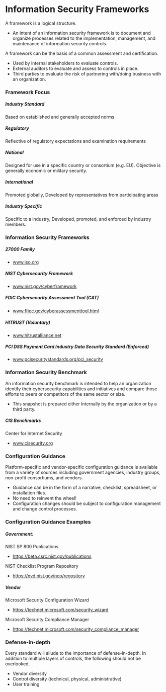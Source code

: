 # Information Security Frameworks
A framework is a logical structure.
* An intent of an information security framework is to document
and organize processes related to the implementation,
management, and maintenance of information security
controls.

A framework can be the basis of a common assessment and
certification.
* Used by internal stakeholders to evaluate controls.
* External auditors to evaluate and assess to controls in place.
* Third parties to evaluate the risk of partnering with/doing
business with an organization.


### Framework Focus
##### Industry Standard
Based on established and generally accepted norms
##### Regulatory
Reflective of regulatory expectations and examination requirements
##### National
Designed for use in a specific country or consortium (e.g. EU). Objective is generally economic or military security.
##### International
Promoted globally, Developed by representatives from participating areas
##### Industry Specific
Specific to a industry, Developed, promoted, and enforced by industry members.

### Information Security Frameworks
##### 27000 Family
* www.iso.org

##### NIST Cybersecurity Framework
* www.nist.gov/cyberframework

##### FDIC Cybersecurity Assessment Tool (CAT)
* www.fﬁec.gov/cyberassessmenttool.html

##### HITRUST (Voluntary)
* www.hitrustalliance.net

##### PCI DSS Payment Card Industry Data Security Standard (Enforced)
* www.pcisecuritystandards.org/pci_security

### Information Security Benchmark
An information security benchmark is intended to help an organization identify their cybersecurity capabilities and initiatives and compare those efforts to peers or competitors of the same sector or size.
* This snapshot is prepared either internally by the organization or by a third party.

##### CIS Benchmarks
Center for Internet Security
* www.cisecurity.org

### Configuration Guidance
Platform-specific and vendor-specific configuration guidance is available from a variety of sources including government agencies, industry groups, non-profit consortiums, and vendors.
* Guidance can be in the form of a narrative, checklist,
spreadsheet, or installation files.
* No need to reinvent the wheel!
* Configuration changes should be subject to configuration
management and change control processes.

### Configuration Guidance Examples

##### Government:
NIST SP 800 Publications
* https://beta.csrc.nist.gov/publications

NIST Checklist Program Repository
* https://nvd.nist.gov/ncp/regository

##### Vendor
Microsoft Security Configuration Wizard
* https://technet.microsoft.com/security_wizard

Microsoft Security Compliance Manager
* https://technet.microsoft.com/security_compliance_manager

### Defense-in-depth
Every standard will allude to the importance of defense-in-depth. In addition to multiple layers of controls, the following should not be overlooked.
* Vendor diversity
* Control diversity (technical, physical, administrative)
* User training
